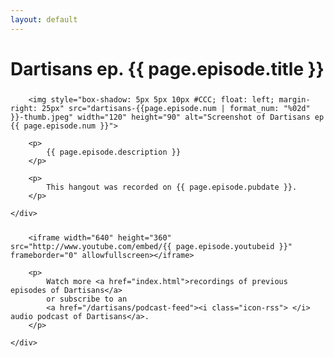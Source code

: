 ```yaml
---
layout: default
---
```


# Dartisans ep. {{ page.episode.title }}

<div class="row" style="margin-top: 25px">
	<div class="span12">

		<img style="box-shadow: 5px 5px 10px #CCC; float: left; margin-right: 25px" src="dartisans-{{page.episode.num | format_num: "%02d" }}-thumb.jpeg" width="120" height="90" alt="Screenshot of Dartisans ep {{ page.episode.num }}">

		<p>
			{{ page.episode.description }}
		</p>

		<p>
			This hangout was recorded on {{ page.episode.pubdate }}.
		</p>

	</div>
</div>

<div class="row" style="margin-top: 25px">
	<div class="span12">

		<iframe width="640" height="360" src="http://www.youtube.com/embed/{{ page.episode.youtubeid }}" frameborder="0" allowfullscreen></iframe>

		<p>
			Watch more <a href="index.html">recordings of previous episodes of Dartisans</a>
			or subscribe to an
			<a href="/dartisans/podcast-feed"><i class="icon-rss"> </i> audio podcast of Dartisans</a>.
		</p>

	</div>
</div>